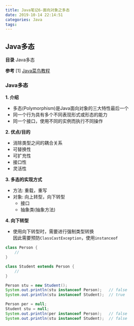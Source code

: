 ```yaml
---
title: Java笔记6-面向对象之多态
date: 2019-10-14 22:14:51
categories: Java
tags:
---
```

## Java多态
__目录__
Java多态

__参考__
[1] [Java菜鸟教程](https://www.runoob.com/java/java-tutorial.html) 

### Java多态
__1. 介绍__
- 多态(Polymorphism)是Java面向对象的三大特性最后一个
- 同一个行为具有多个不同表现形式或形态的能力
- 同一个接口，使用不同的实例而执行不同操作

__2. 优点/目的__
- 消除类型之间的耦合关系
- 可替换性
- 可扩充性
- 接口性
- 灵活性

<!-- more -->

__3. 多态的实现方式__
- 方法: 重载，重写
- 对象: 向上转型，向下转型
    + 接口
    + 抽象类(抽象方法)

__4. 向下转型__
- 使用向下转型时，需要进行强制类型转换  
  因此需要预防`ClassCastException`，使用`instanceof`
```java
class Person {
    //
}

class Student extends Person {
    //
}

Person stu = new Student();
System.out.println(stu instanceof Person);   // false
System.out.println(stu instanceof Student);  // true

Person per = null;
Student stu = null;
System.out.println(per instanceof Person);   // false
System.out.println(stu instanceof Student);  // false
```